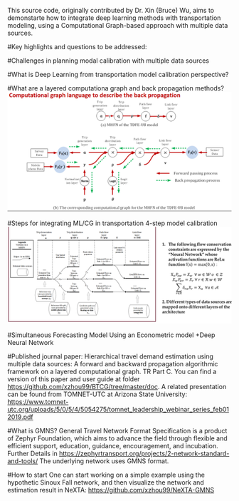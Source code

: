 This source code, originally contributed by Dr. Xin (Bruce) Wu, aims to demonstarte how to integrate deep learning methods with transportation modeling, using a Computational Graph-based approach with multiple data sources.

#Key highlights and questions to be addressed:

#Challenges in planning modal calibration with multiple data sources

#What is Deep Learning from transportation model calibration perspective?

#What are a layered computationa graph and back propagation methods?
![bp](doc/img/cgpropagation.png)

#Steps for integrating ML/CG in transportation 4-step model calibration 
![4step](doc/img/4step.png)

#Simultaneous Forecasting Model Using an Econometric model +Deep Neural Network


#Published journal paper: 
Hierarchical travel demand estimation using multiple data sources: A forward and backward propagation algorithmic framework on a layered computational graph. TR Part C.
You can find a version of this paper and user guide at folder https://github.com/xzhou99/BTCG/tree/master/doc. 
A related presentation can be found from TOMNET-UTC at Arizona State University:
https://www.tomnet-utc.org/uploads/5/0/5/4/5054275/tomnet_leadership_webinar_series_feb012019.pdf

#What is GMNS?
General Travel Network Format Specification is a product of Zephyr Foundation, which aims to advance the field through flexible and efficient support, education, guidance, encouragement, and incubation.
Further Details in https://zephyrtransport.org/projects/2-network-standard-and-tools/
The underlying network uses GMNS format.

#How to start
One can start working on a simple example using the hypothetic Sinoux Fall network, and then visualize the network and estimation result in NeXTA: https://github.com/xzhou99/NeXTA-GMNS



